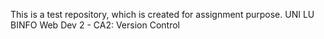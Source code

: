This is a test repository, which is created for assignment purpose.
UNI LU BINFO Web Dev 2 - CA2: Version Control
